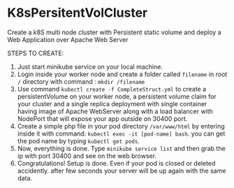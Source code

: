 # K8sPersitentVolCluster
Create a k8S multi node cluster with Persistent static volume and deploy a Web Application over Apache Web Server

STEPS TO CREATE:
1. Just start minikube service on your local machine.
2. Login inside your worker node and create a folder called `filename` in root `/` directory with command : `mkdir /filename`
3. Use command `kubectl create -f CompleteStruct.yml` to create a persistentVolume on your worker node, a persistent volume claim for your cluster and a single replica deployment with single container having image of Apache WebServer along with a load balancer with NodePort that will expose your app outside on 30400 port.
4. Create a simple php file in your pod directory `/var/www/html` by entering inside it with command: `kubectl exec -it [pod-name] bash`. you can get the pod name by typing `kubectl get pods`.
5. Now, everything is done. Type `minikube service list` and then grab the ip with port 30400 and see on the web browser.
6. Congratulations! Setup is done. Even if your pod is closed or deleted accidently. after few seconds your server will be up again with the same data.
